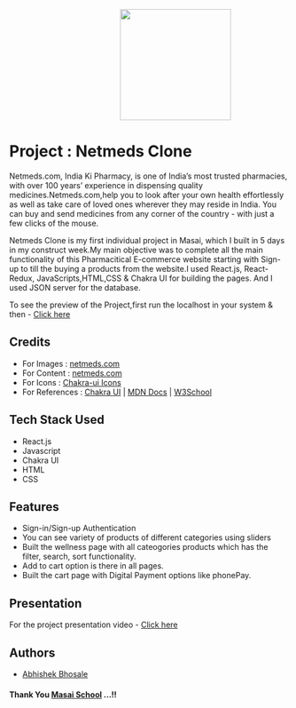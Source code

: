 
<image  height='200'  style="margin-left:200px"  src='https://www.haptik.ai/hubfs/netmeds-seeklogo.com.png' />

# Project : Netmeds Clone

Netmeds.com, India Ki Pharmacy, is one of India’s most trusted pharmacies, with over 100 years’ experience in dispensing quality medicines.Netmeds.com,help you to look after your own health effortlessly as well as take care of loved ones wherever they may reside in India. You can buy and send medicines from any corner of the country - with just a few clicks of the mouse.

Netmeds Clone is my first individual project in Masai, which I built in 5 days in my construct week.My main objective was to complete all the main functionality of this Pharmacitical E-commerce website starting with Sign-up to till the buying a products from the website.I used React.js, React-Redux, JavaScripts,HTML,CSS & Chakra UI for building the pages.
And I used JSON server for the database. 

To see the preview of the Project,first run the localhost in your system & then - [Click here](https://netmeds-clone-project-masai.netlify.app/) 


## Credits

- For Images : [netmeds.com](https://www.netmeds.com/)
- For Content : [netmeds.com](https://www.netmeds.com/)
- For Icons : [Chakra-ui Icons](https://chakra-ui.com/docs/components/media-and-icons/icon/)
- For References : [Chakra UI](https://chakra-ui.com/) | [MDN Docs](https://developer.mozilla.org/en-US/) | [W3School](https://www.w3schools.com/)

## Tech Stack Used

- React.js
- Javascript
- Chakra UI
- HTML
- CSS


## Features

- Sign-in/Sign-up Authentication
- You can see variety of products of different categories using sliders 
- Built the wellness page with all cateogories products which has the filter, search, sort functionality.
- Add to cart option is there in all pages.
- Built the cart page with Digital Payment options like phonePay.


## Presentation

For the project presentation video -  [Click here](https://drive.google.com/file/d/1SJ2vAbp8Z-X70ix6CTHtWXlXsaNLfekV/view?usp=sharing)


## Authors


- [Abhishek Bhosale](https://github.com/abhishekbhosale1025)

#### Thank You [Masai School](https://www.masaischool.com/ "home") ...!!



